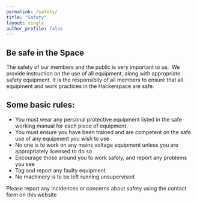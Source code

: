 ```yaml
---
permalink: /safety/
title: "Safety"
layout: single
author_profile: false
---
```


## Be safe in the Space
The safety of our members and the public is very important to us.  We
provide instruction on the use of all equipment, along with appropriate
safety equipment. It is the responsibily of all members to ensure that
all equipment and work practices in the Hackerspace are safe.

## Some basic rules:

-   You must wear any personal protective equipment listed in the safe
    working manual for each piece of equipment
-   You must ensure you have been trained and are competent on the safe
    use of any equipment you wish to use
-   No one is to work on any mains voltage equipment unless you are
    appropriately licensed to do so
-   Encourage those around you to work safely, and report any problems
    you see
-   Tag and report any faulty equipment
-   No machinery is to be left running unsupervised

Please report any incidences or concerns about safety using the contact
form on this website
